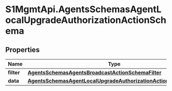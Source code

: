 # S1MgmtApi.AgentsSchemasAgentLocalUpgradeAuthorizationActionSchema

## Properties
Name | Type | Description | Notes
------------ | ------------- | ------------- | -------------
**filter** | [**AgentsSchemasAgentsBroadcastActionSchemaFilter**](AgentsSchemasAgentsBroadcastActionSchemaFilter.md) |  | 
**data** | [**AgentsSchemasAgentLocalUpgradeAuthorizationActionSchemaData**](AgentsSchemasAgentLocalUpgradeAuthorizationActionSchemaData.md) |  | 


